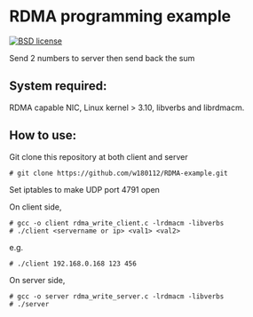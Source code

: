 # RDMA programming example

[![BSD license](https://img.shields.io/badge/License-BSD-blue.svg)](https://opensource.org/licenses/BSD-3-Clause)

Send 2 numbers to server then send back the sum

## System required:

RDMA capable NIC, Linux kernel > 3.10, libverbs and librdmacm.

## How to use:

Git clone this repository at both client and server

    # git clone https://github.com/w180112/RDMA-example.git

Set iptables to make UDP port 4791 open

On client side,

    # gcc -o client rdma_write_client.c -lrdmacm -libverbs
    # ./client <servername or ip> <val1> <val2>
e.g.

    # ./client 192.168.0.168 123 456

On server side,

    # gcc -o server rdma_write_server.c -lrdmacm -libverbs
    # ./server
